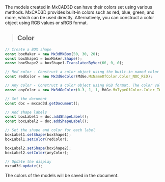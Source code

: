 The models created in MxCAD3D can have their colors set using various methods. MxCAD3D provides built-in colors such as red, blue, green, and more, which can be used directly. Alternatively, you can construct a color object using RGB values or sRGB format.

> ## Color

```typescript
// Create a BOX shape
const boxMaker = new Mx3dMkBox(50, 30, 20);
const boxShape1 = boxMaker.Shape();
const boxShape2 = boxShape1.TranslatedByVec(60, 0, 0);

// Red color - Construct a color object using the built-in named color "Color_NOC_RED" from the "MdGe.MxNameOfColor" enumeration
const redColor = new Mx3dGeColor(MdGe.MxNameOfColor.Color_NOC_RED);

// Any color - Construct a color object using RGB format. The color values for R, G, and B are in the range [0, 1]
const anyColor = new Mx3dGeColor(0.3, 1, 1, MdGe.MxTypeOfColor.Color_TOC_RGB);

// Get the document
const doc = mxcad3d.getDocument();

// Add shape labels
const boxLabel1 = doc.addShapeLabel();
const boxLabel2 = doc.addShapeLabel();

// Set the shape and color for each label
boxLabel1.setShape(boxShape1);
boxLabel1.setColor(redColor);

boxLabel2.setShape(boxShape2);
boxLabel2.setColor(anyColor);

// Update the display
mxcad3d.update();
```

The colors of the models will be saved in the document.